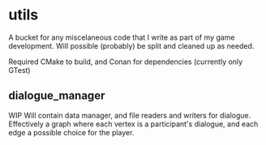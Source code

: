 # utils
A bucket for any miscelaneous code that I write as part of my game development. 
Will possible (probably) be split and cleaned up as needed. 

Required CMake to build, and Conan for dependencies (currently only GTest) 

## dialogue_manager
WIP
Will contain data manager, and file readers and writers for dialogue. Effectively a graph where each vertex is a participant's dialogue, and each edge a possible choice for the player. 
